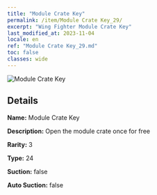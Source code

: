 ```yaml
---
title: "Module Crate Key"
permalink: /item/Module Crate Key_29/
excerpt: "Wing Fighter Module Crate Key"
last_modified_at: 2023-11-04
locale: en
ref: "Module Crate Key_29.md"
toc: false
classes: wide
---
```



 ![Module Crate Key](/images/item/Module_Crate_Key_p.png)



## Details

 **Name:** Module Crate Key 

 **Description:** Open the module crate once for free

 **Rarity:** 3 

 **Type:** 24 

 **Suction:** false 

 **Auto Suction:** false 


